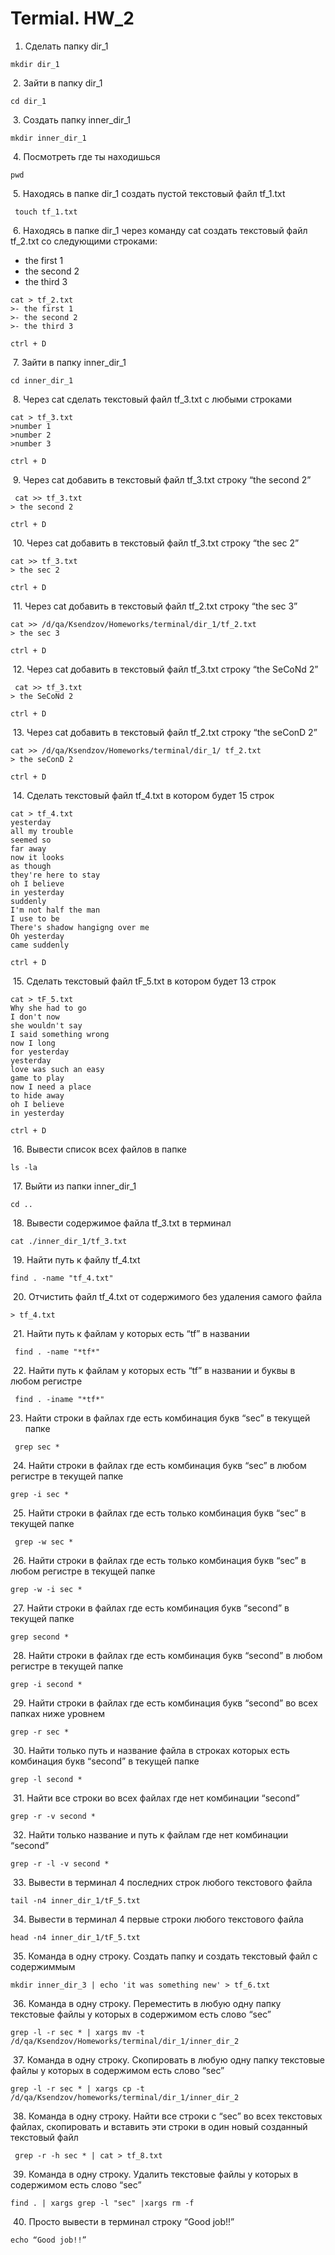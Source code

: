# Termial. HW_2

1. Сделать папку dir_1
```
mkdir dir_1
```
 2. Зайти в папку dir_1
```
cd dir_1
```
 3. Создать папку inner_dir_1
```
mkdir inner_dir_1
```
 4. Посмотреть где ты находишься
```
pwd
```
 5. Находясь в папке dir_1 создать пустой текстовый файл tf_1.txt
```
 touch tf_1.txt
 ```
 6. Находясь в папке dir_1 через команду cat создать текстовый файл tf_2.txt со следующими строками:
- the first 1
- the second 2
- the third 3
```
cat > tf_2.txt
>- the first 1
>- the second 2
>- the third 3

ctrl + D
```
 7. Зайти в папку inner_dir_1
```
cd inner_dir_1
```
 8. Через cat сделать текстовый файл tf_3.txt  c любыми строками
```
cat > tf_3.txt
>number 1
>number 2
>number 3

ctrl + D
```
 9. Через cat добавить в текстовый файл tf_3.txt строку “the second 2”
```
 cat >> tf_3.txt
> the second 2

ctrl + D
```
 10. Через cat добавить в текстовый файл tf_3.txt строку “the sec 2”
```
cat >> tf_3.txt
> the sec 2

ctrl + D
```
 11. Через cat добавить в текстовый файл tf_2.txt строку “the sec 3”
```
cat >> /d/qa/Ksendzov/Homeworks/terminal/dir_1/tf_2.txt
> the sec 3

ctrl + D
```
 12. Через cat добавить в текстовый файл tf_3.txt строку “the SeCoNd 2”
```
 cat >> tf_3.txt
> the SeCoNd 2

ctrl + D
```
 13. Через cat добавить в текстовый файл tf_2.txt строку “the seConD 2”
```
cat >> /d/qa/Ksendzov/Homeworks/terminal/dir_1/ tf_2.txt
> the seConD 2

ctrl + D
```
 14. Сделать текстовый файл tf_4.txt в котором будет 15 строк
```
cat > tf_4.txt
yesterday
all my trouble
seemed so
far away
now it looks
as though
they're here to stay
oh I believe
in yesterday
suddenly
I'm not half the man
I use to be
There's shadow hangigng over me
Oh yesterday
came suddenly

ctrl + D
```
 15. Сделать текстовый файл tF_5.txt в котором будет 13 строк
```
cat > tF_5.txt
Why she had to go
I don't now
she wouldn't say
I said something wrong
now I long
for yesterday
yesterday
love was such an easy
game to play
now I need a place
to hide away
oh I believe
in yesterday

ctrl + D
```
 16. Вывести список всех файлов в папке
```
ls -la
```
 17. Выйти из папки inner_dir_1
```
cd .. 
```
 18. Вывести содержимое файла tf_3.txt в терминал
```
cat ./inner_dir_1/tf_3.txt
```
 19. Найти путь к файлу tf_4.txt
```
find . -name "tf_4.txt"
```
 20. Отчистить файл tf_4.txt от содержимого без удаления самого файлa
```
> tf_4.txt
```
 21. Найти путь к файлам у которых есть  “tf” в названии
```
 find . -name "*tf*"
```
 22. Найти путь к файлам у которых есть  “tf” в названии и буквы в любом регистре
```
 find . -iname "*tf*"
```
 23. Найти строки в файлах где есть комбинация букв “sec” в текущей папке
```
 grep sec *
```
 24. Найти строки в файлах где есть комбинация букв “sec” в любом регистре в текущей папке
```
grep -i sec *
```
 25. Найти строки в файлах где есть только комбинация букв “sec” в текущей папке
```
 grep -w sec *
```
 26. Найти строки в файлах где есть только комбинация букв “sec” в любом регистре в текущей папке
```
grep -w -i sec *
```
 27. Найти строки в файлах где есть комбинация букв “second” в текущей папке
```
grep second *
```
 28. Найти строки в файлах где есть комбинация букв “second” в любом регистре в текущей папке
```
grep -i second *
```
 29. Найти строки в файлах где есть комбинация букв “second” во всех папках ниже уровнем
```
grep -r sec *
```
 30. Найти только путь и название файла в строках которых есть комбинация букв “second” в текущей папке
```
grep -l second *
```
 31. Найти все строки во всех файлах где нет комбинации “second”
```
grep -r -v second *
```
 32. Найти только название и путь к файлам где нет комбинации “second”
```
grep -r -l -v second *
```
 33. Вывести в терминал 4 последних строк любого текстового файла
```
tail -n4 inner_dir_1/tF_5.txt
```
 34. Вывести в терминал 4 первые строки любого текстового файла
```
head -n4 inner_dir_1/tF_5.txt
```
 35. Команда в одну строку. Создать папку и создать текстовый файл с содержиммым
```
mkdir inner_dir_3 | echo 'it was something new' > tf_6.txt
```
 36. Команда в одну строку. Переместить в любую одну папку текстовые файлы у которых в содержимом есть слово “sec”
```
grep -l -r sec * | xargs mv -t /d/qa/Ksendzov/Homeworks/terminal/dir_1/inner_dir_2
```
 37. Команда в одну строку. Скопировать в любую одну папку текстовые файлы у которых в содержимом есть слово “sec”
```
grep -l -r sec * | xargs cp -t /d/qa/Ksendzov/homeworks/terminal/dir_1/inner_dir_2
```
 38. Команда в одну строку. Найти все строки c “sec” во всех текстовых файлах, скопировать и вставить эти строки в один новый созданный текстовый файл
```
 grep -r -h sec * | cat > tf_8.txt
```
 39. Команда в одну строку. Удалить текстовые файлы у которых в содержимом есть слово “sec”
```
find . | xargs grep -l "sec" |xargs rm -f
```
 40. Просто вывести в терминал строку “Good job!!”
```
echo “Good job!!”
```
